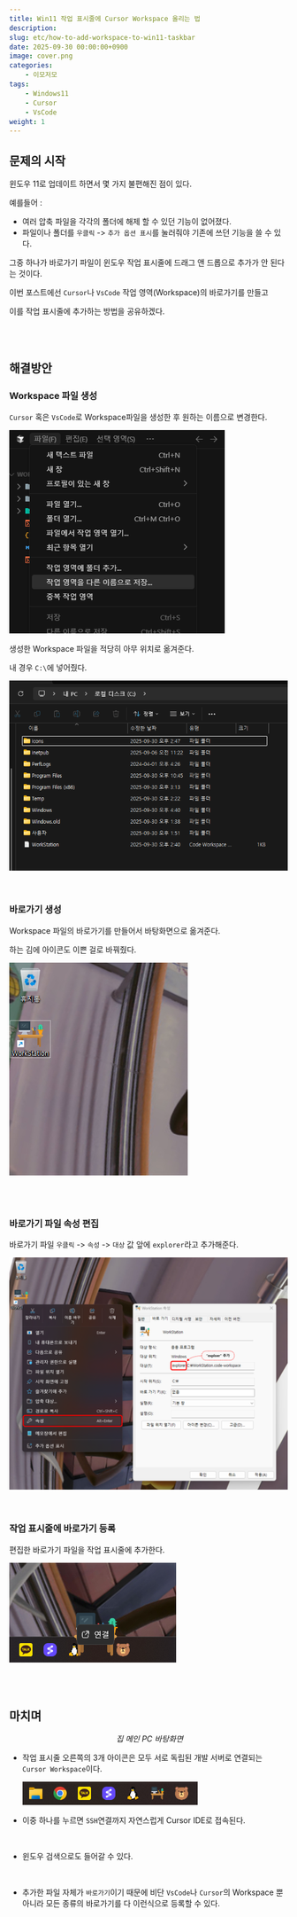 ```yaml
---
title: Win11 작업 표시줄에 Cursor Workspace 올리는 법
description: 
slug: etc/how-to-add-workspace-to-win11-taskbar
date: 2025-09-30 00:00:00+0900
image: cover.png
categories:
    - 이모저모
tags:
    - Windows11
    - Cursor
    - VsCode
weight: 1
---
```


## 문제의 시작

윈도우 11로 업데이트 하면서 몇 가지 불편해진 점이 있다. 

예를들어 : 
- 여러 압축 파일을 각각의 폴더에 해제 할 수 있던 기능이 없어졌다.
- 파일이나 폴더를 `우클릭` -> `추가 옵션 표시`를 눌러줘야 기존에 쓰던 기능을 쓸 수 있다.

그중 하나가 바로가기 파일이 윈도우 작업 표시줄에 드래그 앤 드롭으로 추가가 안 된다는 것이다.

이번 포스트에선 `Cursor`나 `VsCode` 작업 영역(Workspace)의 바로가기를 만들고

이를 작업 표시줄에 추가하는 방법을 공유하겠다.

<br><br>

## 해결방안

### Workspace 파일 생성

`Cursor` 혹은 `VsCode`로 Workspace파일을 생성한 후 원하는 이름으로 변경한다.
<p align='left'>
    <img src="cursor-image.png" alt>
</p>

생성한 Workspace 파일을 적당히 아무 위치로 옮겨준다. 

내 경우 `C:\`에 넣어줬다.
<p align='left'>
    <img src="workspace-file.png" alt>
</p>

<br>

### 바로가기 생성
Workspace 파일의 바로가기를 만들어서 바탕화면으로 옮겨준다.

하는 김에 아이콘도 이쁜 걸로 바꿔줬다.
<p align='left'>
    <img src="workspace-file-on-wallpaper.png" alt>
</p>

<br><br>


### 바로가기 파일 속성 편집
바로가기 파일 `우클릭` -> `속성` -> `대상` 값 앞에 `explorer`라고 추가해준다.


<p align='left'>
    <img src="edit-link-file.png" alt>
</p>

<br>

### 작업 표시줄에 바로가기 등록
편집한 바로가기 파일을 작업 표시줄에 추가한다.

<p align='left'>
    <img src="drag-and-drop-link.png" alt>
</p>


<br><br>


## 마치며



<p align='center'>
    <img src="current-wallpaper.png" alt>
    <em>집 메인 PC 바탕화면</em>
</p>

- 작업 표시줄 오른쪽의 3개 아이콘은 모두 서로 독립된 개발 서버로 연결되는 `Cursor Workspace`이다.
    <p align='left'>
        <img src="current-task-bar.png" alt>
    </p>
- 이중 하나를 누르면 `SSH`연결까지 자연스럽게 Cursor IDE로 접속된다.
    <p align='left'>
        <img src="open-workstation-from-task-bar.gif" alt>
    </p>
- 윈도우 검색으로도 들어갈 수 있다.
    <p align='left'>
        <img src="open-workstation-using-search.gif" alt>
    </p>

- 추가한 파일 자체가 `바로가기`이기 때문에 비단 `VsCode`나 `Cursor`의 Workspace 뿐 아니라 모든 종류의 바로가기를 다 이런식으로 등록할 수 있다.